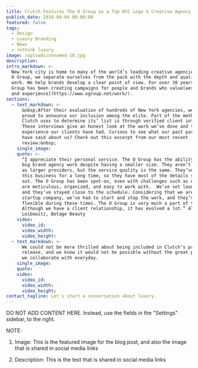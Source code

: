 ```yaml
---
title: Clutch Features The O Group as a Top NYC Logo & Creative Agency in 2018
publish_date: 2018-04-04 00:00:00
featured: false
tags:
  - Design
  - Luxury Branding
  - News
  - rethink luxury
image: /uploads/unnamed-10.jpg
description:
intro_markdown: >-
  New York city is home to many of the world’s leading creative agencies. At The
  O Group, we separate ourselves from the pack with the depth and quality of our
  work. We help brands develop a clear point of view. For over 30 years, The O
  Group has been creating campaigns for people and brands who value[aesthetic
  and experience](https://www.ogroup.net/work/).
sections:
  - text_markdown: >-
      &nbsp;After their evaluation of hundreds of New York agencies, we are
      proud to announce our inclusion among the elite. Part of the methodology
      Clutch uses to determine its’ list is through verified client interviews.
      These interviews give an honest look at the work we’ve done and the
      experience our clients have had. Curious to see what our past partners
      have said about us? Check out this excerpt from our most recent
      review:&nbsp;
    single_image:
    quote: >-
      “I appreciate their personal service. The O Group has the ability to offer
      big brand agency work despite having a smaller size. They aren’t as costly
      as larger providers, but the service quality is the same. They’ve been in
      this business for a long time, so they have most of the details smoothed
      out. The O Group has been spot-on, even with challenges such as ours… They
      are meticulous, organized, and easy to work with.  We’ve set launch dates
      and they’ve stayed close to the schedule. Considering that we are a
      startup company, we’ve had to start and stop the work, and they’ve been
      flexible during these times. The O Group is very much a part of the team.
      Although we have a client relationship, it has evolved a lot.” Alexandria
      Leibowitz, Botage Beauty
    video:
      video_id:
      video_width:
      video_height:
  - text_markdown: >-
      We could not be more thrilled about being included in Clutch’s press
      release, and we know it would not be possible without the great partners
      we collaborate with everyday.
    single_image:
    quote:
    video:
      video_id:
      video_width:
      video_height:
contact_tagline: Let's start a conversation about luxury.
---
```


DO NOT ADD CONTENT HERE. Instead, use the fields in the "Settings" sidebar, to the right.

NOTE:

1. Image: This is the featured image for the blog post, and also the image that is shared in social media links

2. Description: This is the text that is shared in social media links